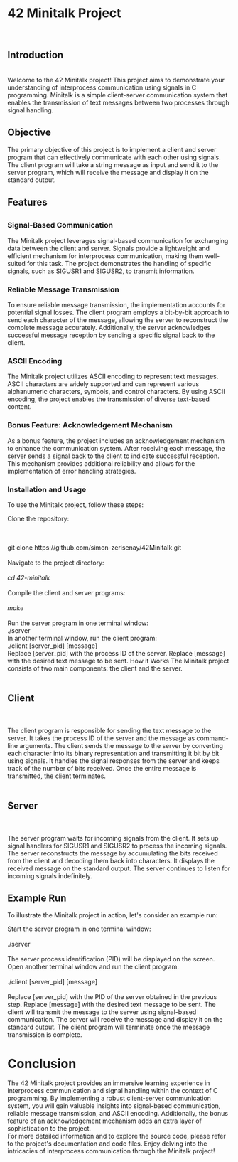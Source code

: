 <h1> 42 Minitalk Project </h1>
<br/>
<h2>Introduction</h2>
<br/>
Welcome to the 42 Minitalk project! This project aims to demonstrate your understanding of interprocess communication using signals in C programming. Minitalk is a simple client-server communication system that enables the transmission of text messages between two processes through signal handling.

<h2>Objective</h2>
The primary objective of this project is to implement a client and server program that can effectively communicate with each other using signals. The client program will take a string message as input and send it to the server program, which will receive the message and display it on the standard output.

<h2>Features<h2>
  <h3>Signal-Based Communication</h3>
The Minitalk project leverages signal-based communication for exchanging data between the client and server. Signals provide a lightweight and efficient mechanism for interprocess communication, making them well-suited for this task. The project demonstrates the handling of specific signals, such as SIGUSR1 and SIGUSR2, to transmit information.

<h3>Reliable Message Transmission</h3>
To ensure reliable message transmission, the implementation accounts for potential signal losses. The client program employs a bit-by-bit approach to send each character of the message, allowing the server to reconstruct the complete message accurately. Additionally, the server acknowledges successful message reception by sending a specific signal back to the client.

<h3>ASCII Encoding</h3>
The Minitalk project utilizes ASCII encoding to represent text messages. ASCII characters are widely supported and can represent various alphanumeric characters, symbols, and control characters. By using ASCII encoding, the project enables the transmission of diverse text-based content.

<h3>Bonus Feature: Acknowledgement Mechanism</h3>
As a bonus feature, the project includes an acknowledgement mechanism to enhance the communication system. After receiving each message, the server sends a signal back to the client to indicate successful reception. This mechanism provides additional reliability and allows for the implementation of error handling strategies.

<h3>Installation and Usage</h3>
To use the Minitalk project, follow these steps:

  <p>Clone the repository:<p> 
  <br/>
   <br>
                                          git clone https://github.com/simon-zerisenay/42Minitalk.git
<br/>
   <br>
  Navigate to the project directory: 
  <br/>
   <br>
  <i>             cd 42-minitalk </i>
  <br/>
   <br>
Compile the client and server programs: 
  <br/>
   <br>
  <i>make </i>
  </br>
   <br>
Run the server program in one terminal window: 
     <br>
  ./server
     <br>
In another terminal window, run the client program:
     <br>
  ./client [server_pid] [message]
   <br>
  Replace [server_pid] with the process ID of the server.
Replace [message] with the desired text message to be sent.
How it Works
The Minitalk project consists of two main components: the client and the server.
 <br>
   <br>
<h2>Client</h2>
 <br>
   <br>
  The client program is responsible for sending the text message to the server. It takes the process ID of the server and the message as command-line arguments. The client sends the message to the server by converting each character into its binary representation and transmitting it bit by bit using signals. It handles the signal responses from the server and keeps track of the number of bits received. Once the entire message is transmitted, the client terminates.
<br>
   <br>
  <h2>Server</h2>
  <br>
   <br>
The server program waits for incoming signals from the client. It sets up signal handlers for SIGUSR1 and SIGUSR2 to process the incoming signals. The server reconstructs the message by accumulating the bits received from the client and decoding them back into characters. It displays the received message on the standard output. The server continues to listen for incoming signals indefinitely.
<br>
  <h2>Example Run</h2>
To illustrate the Minitalk project in action, let's consider an example run:

Start the server program in one terminal window:
  <br/>
  <br>
  ./server
  <br/>
  <br>
The server process identification (PID) will be displayed on the screen.
Open another terminal window and run the client program: 
  <br/>
  <br/>
  ./client [server_pid] [message]
<br/>
  <br/>
  Replace [server_pid] with the PID of the server obtained in the previous step.
Replace [message] with the desired text message to be sent.
The client will transmit the message to the server using signal-based communication.
The server will receive the message and display it on the standard output.
The client program will terminate once the message transmission is complete.
  <h1> Conclusion </h1>
The 42 Minitalk project provides an immersive learning experience in interprocess communication and signal handling within the context of C programming. By implementing a robust client-server communication system, you will gain valuable insights into signal-based communication, reliable message transmission, and ASCII encoding. Additionally, the bonus feature of an acknowledgement mechanism adds an extra layer of sophistication to the project.
<br/>
For more detailed information and to explore the source code, please refer to the project's documentation and code files. Enjoy delving into the intricacies of interprocess communication through the Minitalk project!
<br/>
